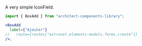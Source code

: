 A very simple IconField.

```jsx
import { BoxAdd } from "architect-components-library";

<BoxAdd
  label={"Ajouter"}
//   route={routes["extranet.elements-models.forms.create"]}
/>;
```
